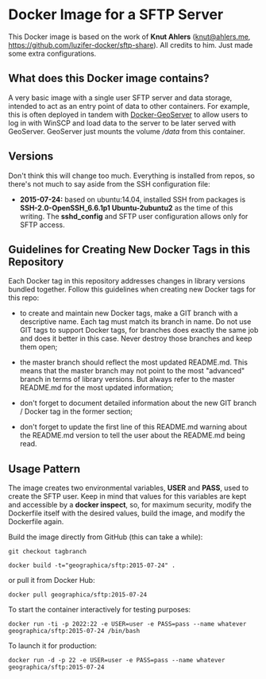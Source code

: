 Docker Image for a SFTP Server
==============================
This Docker image is based on the work of __Knut Ahlers__ (knut@ahlers.me, https://github.com/luzifer-docker/sftp-share). All credits to him. Just made some extra configurations.


What does this Docker image contains?
-------------------------------------
A very basic image with a single user SFTP server and data storage, intended to act as an entry point of data to other containers. For example, this is often deployed in tandem with [Docker-GeoServer](https://github.com/GeographicaGS/Docker-GeoServer) to allow users to log in with WinSCP and load data to the server to be later served with GeoServer. GeoServer just mounts the volume _/data_ from this container.


Versions
--------
Don't think this will change too much. Everything is installed from repos, so there's not much to say aside from the SSH configuration file:

- __2015-07-24:__ based on ubuntu:14.04, installed SSH from packages is __SSH-2.0-OpenSSH_6.6.1p1 Ubuntu-2ubuntu2__ as the time of this writing. The __sshd_config__ and SFTP user configuration allows only for SFTP access.


Guidelines for Creating New Docker Tags in this Repository
----------------------------------------------------------
Each Docker tag in this repository addresses changes in library versions bundled together. Follow this guidelines when creating new Docker tags for this repo:

- to create and maintain new Docker tags, make a GIT branch with a descriptive name. Each tag must match its branch in name. Do not use GIT tags to support Docker tags, for branches does exactly the same job and does it better in this case. Never destroy those branches and keep them open;

- the master branch should reflect the most updated README.md. This means that the master branch may not point to the most "advanced" branch in terms of library versions. But always refer to the master README.md for the most updated information;

- don't forget to document detailed information about the new GIT branch / Docker tag in the former section;

- don't forget to update the first line of this README.md warning about the README.md version to tell the user about the README.md being read.


Usage Pattern
-------------
The image creates two environmental variables, __USER__ and __PASS__, used to create the SFTP user. Keep in mind that values for this variables are kept and accessible by a __docker inspect__, so, for maximum security, modify the Dockerfile itself with the desired values, build the image, and modify the Dockerfile again.

Build the image directly from GitHub (this can take a while):

```Shell
git checkout tagbranch

docker build -t="geographica/sftp:2015-07-24" .
```

or pull it from Docker Hub:

```Shell
docker pull geographica/sftp:2015-07-24
```

To start the container interactively for testing purposes:

```Shell
docker run -ti -p 2022:22 -e USER=user -e PASS=pass --name whatever geographica/sftp:2015-07-24 /bin/bash
```

To launch it for production:

```Shell
docker run -d -p 22 -e USER=user -e PASS=pass --name whatever geographica/sftp:2015-07-24
```
